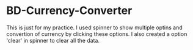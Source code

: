 # BD-Currency-Converter

This is just for my practice. I used spinner to show multiple optins and convertion of currency by clicking these options. I also created a option 'clear' in spinner to clear all the data.
